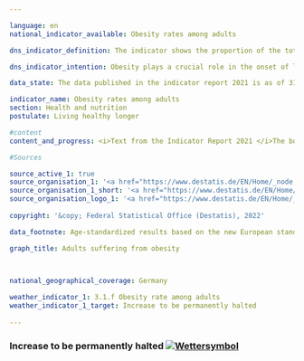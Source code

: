 ```yaml
---

language: en    
national_indicator_available: Obesity rates among adults    

dns_indicator_definition: The indicator shows the proportion of the total adult population (aged 18 and over) who are affected by obesity.    

dns_indicator_intention: Obesity plays a crucial role in the onset of lifestyle diseases, such as cardiovascular diseases, diabetes and joint disorders. Besides its health implications, excess weight also has onerous economic and social consequences. The target must therefore be to ensure that the proportion of the population with obesity in Germany does not increase any further.    

data_state: The data published in the indicator report 2021 is as of 31.12.2020. The data shown on the DNS-Online-Platform is updated regularly, so that more current data may be available online than published in the indicator report 2021.    

indicator_name: Obesity rates among adults    
section: Health and nutrition    
postulate: Living healthy longer    

#content     
content_and_progress: <i>Text from the Indicator Report 2021 </i>The body mass index (BMI) is a benchmark that is used to identify excess weight and especially obesity. It is calculated by dividing the body weight in kilograms by the square of an individual’s height in metres (kg/m²). This calculation does not take account of age- and gender-specific differences or of an individual’s body mass composition.<br>People with a BMI of 25 and above are regarded as overweight, according to the World Health Organization (WHO) classification, and those with a BMI of 30 as obese.<br>The data basis for the indicator is the microcensus conducted by the Federal Statistical Office. That sample survey covers 1% of the total population. The questions on health are asked every four years as a rule, and responses to them are voluntary. The indicator is thus based on the proportion of the population with a BMI of 30 and higher who answered the questions concerning body weight and height in the microcensus.<br>The corresponding data were standardised relative to the European population of 1990 to allow comparisons of data from different years and regions without distortions resulting from diverse age structures. Since the questions on health in the microcensus are not asked annually, the chart data for the intervening years have been interpolated. Where people provide information about themselves, as in the microcensus, body weight is often understated compared with measured values, whereas height is more likely to be overstated. As a result, the BMI calculated on the basis of respondents’ own information is lower than a BMI based on measured data.<br>In 2017, 14.8% of the population in Germany over the age of 18 were classified as obese. The obesity rate for men in this population, at 16.4%, was higher than that for women (13.0%). In 1999, 10.7% of the population were obese. At that time too, the proportion of women affected by obesity (10.2%) was slightly lower than that of men (11.1%). The obesity rate among adults, in other words, has increased and so is moving away from the goal of the German Sustainable Development Strategy. A further 34.0% of the population aged 18 and above had a BMI of at least 25 but below 30 in 2017. This means that 48.8% have a BMI of 25 or more and are therefore considered overweight. Again, the proportion of women (39.0%) was lower than that of men (58.0%).<br>The proportion of adults suffering from obesity increases with age and does not decrease until an advanced age is reached. In 2017, 3.4% of 18- to 19-year-old women were obese. For the 30-34 age group, the figure had already risen to 10.1%. The obesity rate for women peaked in the 65-69 age group at 21.7%. In each of the age groups below 75, the obesity rate for men was higher than for women of the same age, the highest rates being recorded in the 60-64 age group, at 24.5%, and the 65-69 age group, at 25.3%.    

#Sources    

source_active_1: true
source_organisation_1: '<a href="https://www.destatis.de/EN/Home/_node.html">Federal Statistical Office</a>'
source_organisation_1_short: '<a href="https://www.destatis.de/EN/Home/_node.html">Federal Statistical Office</a>'
source_organisation_logo_1: '<a href="https://www.destatis.de/EN/Home/_node.html"><img src="ttps://g205sdgs.github.io/sdg-indicators/public/logosEn/destatis.png" alt="Federal Statistical Office" title=" Click here to visit the homepage of the organizationFederal Statistical Office" style="height:60px; width:148px; border: transparent"/></a>'
    
copyright: '&copy; Federal Statistical Office (Destatis), 2022'    

data_footnote: Age-standardized results based on the new European standard population.    

graph_title: Adults suffering from obesity    

    

national_geographical_coverage: Germany    

weather_indicator_1: 3.1.f Obesity rate among adults
weather_indicator_1_target: Increase to be permanently halted
    
---
```



<div>
  <div class="my-header">
    <h3>Increase to be permanently halted
      <a href="www.dnsUpgradeEnvironment.github.io/dns-indicators/en/status"><img src="https://g205sdgs.github.io/sdg-indicators/public/Wettersymbole/Blitz.png" title="Text will follow soon" alt="Wettersymbol"/>
      </a>
    </h3>
  </div>
  <div class="my-header-note">
  </div>
</div>